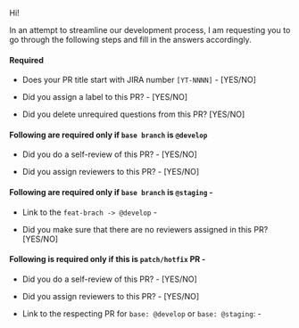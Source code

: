 Hi!

In an attempt to streamline our development process, I am requesting you to go through the following steps and fill in the answers accordingly.

#### Required 

* Does your PR title start with JIRA number `[YT-NNNN]` - [YES/NO]

* Did you assign a label to this PR? - [YES/NO]

* Did you delete unrequired questions from this PR? [YES/NO]


#### Following are required only if `base branch` is `@develop`

* Did you do a self-review of this PR? - [YES/NO]

* Did you assign reviewers to this PR? - [YES/NO]


#### Following are required only if `base branch` is `@staging` - 

* Link to the `feat-brach -> @develop` - 

* Did you make sure that there are no reviewers assigned in this PR? [YES/NO]


#### Following is required only if this is `patch/hotfix` PR - 

* Did you do a self-review of this PR? - [YES/NO]

* Did you assign reviewers to this PR? - [YES/NO]

* Link to the respecting PR for `base: @develop` or `base: @staging`: - 


